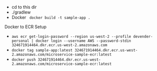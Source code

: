 * cd to this dir
* ./gradlew
* Docker ` docker build -t sample-app .`

Docker to ECR Setup
* `aws ecr get-login-password --region us-west-2 --profile devender-personal | docker login --username AWS --password-stdin 324671914464.dkr.ecr.us-west-2.amazonaws.com`
* `docker tag sample-app:latest 324671914464.dkr.ecr.us-west-2.amazonaws.com/microservice-sample-ecr:latest`
* `docker push 324671914464.dkr.ecr.us-west-2.amazonaws.com/microservice-sample-ecr:latest`